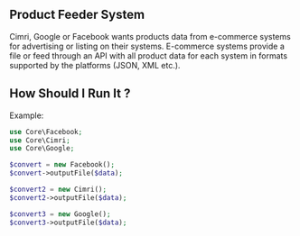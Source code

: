 
## Product Feeder System

Cimri, Google or Facebook wants products data from e-commerce systems for advertising or listing on their systems. E-commerce systems provide a file or feed through an API with all product data for each system in formats supported by the platforms (JSON, XML etc.).

## How Should I Run It ?
Example:

```php
use Core\Facebook;
use Core\Cimri;
use Core\Google;

$convert = new Facebook();
$convert->outputFile($data);

$convert2 = new Cimri();
$convert2->outputFile($data);

$convert3 = new Google();
$convert3->outputFile($data);
```
